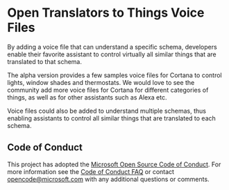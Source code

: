 # Open Translators to Things Voice Files

By adding  a voice file that can understand a specific schema, developers enable their favorite assistant to control virtually all similar things that are translated to that schema.

The alpha version provides a few samples voice files for Cortana to control lights, window shades and thermostats.  We would love to see the community add more voice files for Cortana for different categories of things, as well as for other assistants such as Alexa etc.

Voice files could also be added to understand multiple schemas, thus enabling assistants to control all similar things that are translated to each schema.

## Code of Conduct
This project has adopted the [Microsoft Open Source Code of Conduct](https://opensource.microsoft.com/codeofconduct/). For more information see the [Code of Conduct FAQ](https://opensource.microsoft.com/codeofconduct/faq/) or contact [opencode@microsoft.com](mailto:opencode@microsoft.com) with any additional questions or comments.
